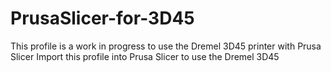 # PrusaSlicer-for-3D45
This profile is a work in progress to use the Dremel 3D45 printer with Prusa Slicer
Import this profile into Prusa Slicer to use the Dremel 3D45
